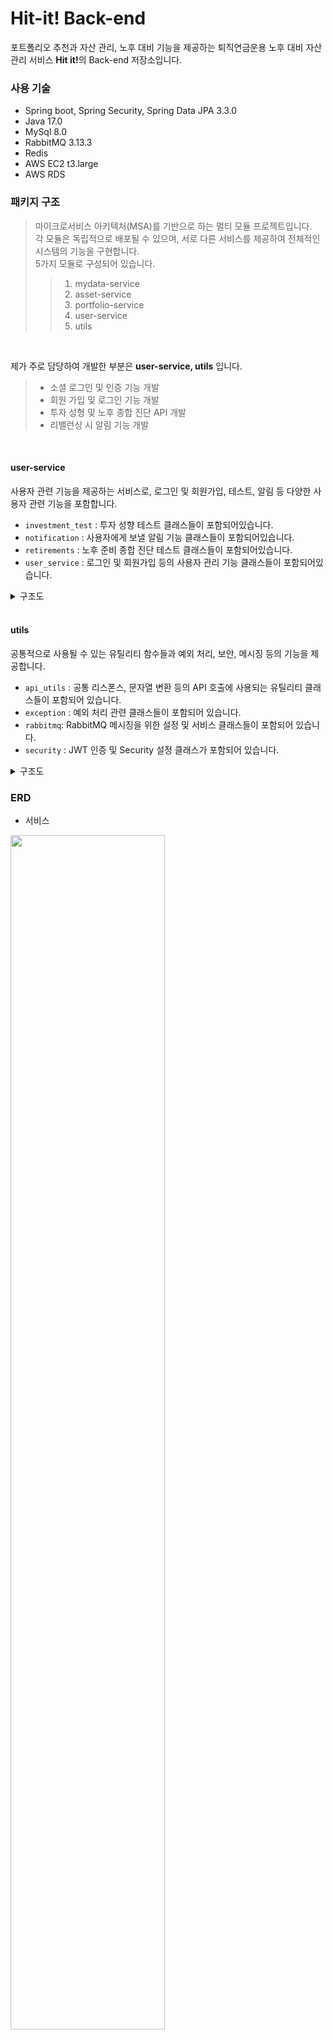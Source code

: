 # Hit-it! Back-end 

포트폴리오 추천과 자산 관리, 노후 대비 기능을 제공하는 퇴직연금운용 노후 대비 자산관리 서비스 <b>Hit it!</b>의 Back-end 저장소입니다.

### 사용 기술
- Spring boot, Spring Security, Spring Data JPA 3.3.0
- Java 17.0
- MySql 8.0
- RabbitMQ 3.13.3
- Redis 
- AWS EC2 t3.large
- AWS RDS 

### 패키지 구조

>마이크로서비스 아키텍처(MSA)를 기반으로 하는 멀티 모듈 프로젝트입니다. <br/>
각 모듈은 독립적으로 배포될 수 있으며, 서로 다른 서비스를 제공하여 전체적인 시스템의 기능을 구현합니다. <br/>
5가지 모듈로 구성되어 있습니다. <br/>
>> 1. mydata-service
>> 2. asset-service
>> 3. portfolio-service
>> 4. user-service
>> 5. utils

<br/>

제가 주로 담당하여 개발한 부분은 <b>user-service, utils</b> 입니다.

>- 소셜 로그인 및 인증 기능 개발
>- 회원 가입 및 로그인 기능 개발
>- 투자 성형 및 노후 종합 진단 API 개발
>- 리밸런싱 시 알림 기능 개발

<br/>

#### user-service

사용자 관련 기능을 제공하는 서비스로, 로그인 및 회원가입, 테스트, 알림 등 다양한 사용자 관련 기능을 포함합니다.

- `investment_test` : 투자 성향 테스트 클래스들이 포함되어있습니다.
- `notification` : 사용자에게 보낼 알림 기능 클래스들이 포함되어있습니다.
- `retirements` : 노후 준비 종합 진단 테스트 클래스들이 포함되어있습니다.
- `user_service` : 로그인 및 회원가입 등의 사용자 관리 기능 클래스들이 포함되어있습니다.

<details>
<summary> 구조도 </summary>
<div markdown="1">

```
user_service
├── build.gradle
├── gradle
│   └── wrapper
│       ├── gradle-wrapper.jar
│       └── gradle-wrapper.properties
├── gradlew
├── gradlew.bat
└── src
    ├── main
    │   ├── java
    │   │   └── com
    │   │       └── pda
    │   │           ├── UserServiceApplication.java
    │   │           ├── investment_test
    │   │           │   ├── controller
    │   │           │   │   └── InvestmentTestController.java
    │   │           │   ├── dto
    │   │           │   │   ├── QuestionDto.java
    │   │           │   │   └── ResultDto.java
    │   │           │   ├── jpa
    │   │           │   │   ├── InvestmentType.java
    │   │           │   │   ├── answer
    │   │           │   │   │   ├── Answer.java
    │   │           │   │   │   └── AnswerRepository.java
    │   │           │   │   ├── question
    │   │           │   │   │   ├── Question.java
    │   │           │   │   │   └── QuestionRepository.java
    │   │           │   │   └── user_answer
    │   │           │   │       ├── UserAnswer.java
    │   │           │   │       └── UserAnswerRepository.java
    │   │           │   └── service
    │   │           │       └── InvestmentTestService.java
    │   │           ├── notification
    │   │           │   ├── controller
    │   │           │   │   └── NotificationController.java
    │   │           │   ├── dto
    │   │           │   ├── jpa
    │   │           │   │   ├── Notification.java
    │   │           │   │   └── NotificationRepository.java
    │   │           │   └── service
    │   │           │       └── NotificationService.java
    │   │           ├── retirements
    │   │           │   ├── controller
    │   │           │   │   └── RetirementController.java
    │   │           │   ├── dto
    │   │           │   │   ├── RetirementTestRequestDto.java
    │   │           │   │   └── RetirementTestResponseDto.java
    │   │           │   ├── jpa
    │   │           │   │   ├── Gender.java
    │   │           │   │   ├── RetirementTestResult.java
    │   │           │   │   ├── RetirementTestResultRepository.java
    │   │           │   │   └── RetirementType.java
    │   │           │   └── service
    │   │           │       └── RetirementService.java
    │   │           └── user_service
    │   │               ├── controller
    │   │               │   ├── UserController.java
    │   │               │   └── UserOpenFeignController.java
    │   │               ├── dto
    │   │               │   ├── KaKaoTokenDto.java
    │   │               │   ├── KakaoUserDto.java
    │   │               │   ├── LoginDto.java
    │   │               │   ├── LoginResponseDto.java
    │   │               │   ├── SignupUserDto.java
    │   │               │   ├── UserAgeTestScoreDto.java
    │   │               │   ├── UserInfoDto.java
    │   │               │   └── UserUpdateRequestDto.java
    │   │               ├── jpa
    │   │               │   ├── User.java
    │   │               │   └── UserRepository.java
    │   │               └── service
    │   │                   ├── UserMessageService.java
    │   │                   └── UserService.java
    │   └── resources
    │       ├── application-db.properties
    │       ├── application-mq.properties
    │       ├── application.properties
    │       └── env.properties
    └── test
        └── java
            └── com
                └── pda
                    └── user_service
                        └── UserServiceApplicationTests.java

```

</details>

<br/>

#### utils

공통적으로 사용될 수 있는 유틸리티 함수들과 예외 처리, 보안, 메시징 등의 기능을 제공합니다.

- `api_utils` : 공통 리스폰스, 문자열 변환 등의 API 호출에 사용되는 유틸리티 클래스들이 포함되어 있습니다.
- `exception` : 예외 처리 관련 클래스들이 포함되어 있습니다.
- `rabbitmq`: RabbitMQ 메시징을 위한 설정 및 서비스 클래스들이 포함되어 있습니다.
- `security` : JWT 인증 및 Security 설정 클래스가 포함되어 있습니다.

<details>
<summary> 구조도 </summary>
<div markdown="1">
  
```
utils
├── build.gradle
├── gradle
│   └── wrapper
│       ├── gradle-wrapper.jar
│       └── gradle-wrapper.properties
├── gradlew
├── gradlew.bat
└── src
    ├── main
    │   ├── java
    │   │   └── com
    │   │       └── pda
    │   │           └── utils
    │   │               ├── UtilsApplication.java
    │   │               ├── api_utils
    │   │               │   ├── ApiUtils.java
    │   │               │   ├── CustomNumberUtils.java
    │   │               │   ├── CustomStringUtils.java
    │   │               │   └── StringListConverter.java
    │   │               ├── exception
    │   │               │   ├── DuplicatedEmailException.java
    │   │               │   ├── GlobalExceptionHandler.java
    │   │               │   ├── InvalidParameterException.java
    │   │               │   ├── investment_tests
    │   │               │   │   ├── AnswerNotFoundException.java
    │   │               │   │   ├── QuestionNotFoundException.java
    │   │               │   │   └── UserAnswerNotFoundException.java
    │   │               │   ├── login
    │   │               │   │   ├── NotCorrectPasswordException.java
    │   │               │   │   └── NotFoundUserException.java
    │   │               │   └── sms
    │   │               │       └── SmsCertificationException.java
    │   │               ├── rabbitmq
    │   │               │   ├── config
    │   │               │   │   └── RabbitMQConfig.java
    │   │               │   ├── dto
    │   │               │   │   └── NotificationDto.java
    │   │               │   └── service
    │   │               │       └── MessageService.java
    │   │               └── security
    │   │                   ├── JwtAuthenticationFilter.java
    │   │                   ├── JwtTokenProvider.java
    │   │                   ├── WebSecurityConfig.java
    │   │                   ├── dto
    │   │                   │   └── UserDetailsDto.java
    │   │                   ├── openfeign
    │   │                   │   └── AuthClient.java
    │   │                   └── service
    │   │                       └── CustomUserDetailsService.java
    │   └── resources
    │       ├── application-mq.properties
    │       ├── application.properties
    │       └── env.properties
    └── test
        └── java
            └── com
                └── pda
                    └── utils
                        ├── UtilsApplicationTests.java
                        └── api_utils
                            ├── CustomNumberUtilsTest.java
                            └── CustomStringUtilsTest.java
```

</details>

### ERD

- 서비스
<img src="https://github.com/user-attachments/assets/9489b808-ff81-49fa-bc32-a39bd9619b25" width="70%">

- 마이데이터
<img src="https://github.com/user-attachments/assets/f4bb43ab-cab4-41ae-8b6f-d47c36734cd6" width="70%">

  
### 아키텍처

<img src="https://github.com/user-attachments/assets/44519970-5991-4926-8cc5-4da2b5e2da4b" width="70%">

### 회고 

<b>😊 잘했던 점</b>
- commit, pull & request, issue 컨벤션을 정의하여 원활한 협업이 가능하게 하였습니다.
- 멀티모듈 아키텍처 구조를 처음 진행해 보았는데, 설계에 대해 팀원들과 많은 대화와 고민을 하였습니다.
- 단위 테스트 코드를 작성하여 개발한 알고리즘을 검증하였습니다.
- 서비스 간 통신 시 직접 호출과 메세지 큐를 상황에 맞게 적절히 구분해 사용하였습니다.

<b>🧐 아쉬웠던 점</b>
- RDS 사용 비용이 예상보다 많이 발생하였습니다. <br/>
    → 필요한 데이터의 총 Rows와 I/O 빈도,  주어진 예산과 필요한 데이터 중 우선순위를 고려하여 RDS 인스턴스를 결정했어야 했습니다.
- 시간 부족으로 CI/CD를 프로젝트에 도입하지 못했으나 빌드 후 배포 시 서버를 자주 껐다 켰다 하는 과정에서 시간이 많이 소요되었습니다. <br/>
    → CI/CD를 통해 빌드를 자동화하는 이유를 깨닫고, 초기에 설정하는 것이 효율적임을 배웠습니다.
